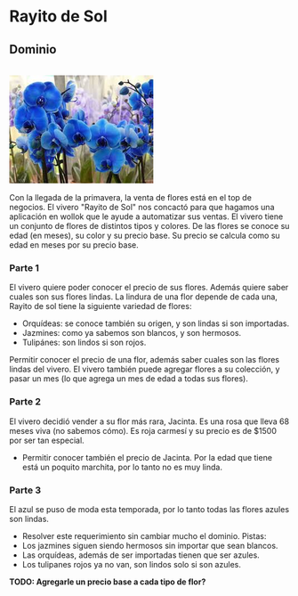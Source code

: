 
<!-- <br><img src="orquidea.jfif"><br>
Con la llegada de la primareva nos pusimos cholulos y pensamos en armar un jardín (hay que aprovechar, antes de que el otoño nos lo quite todo!). 
Nuestro jardín tiene un conjunto de flores, y puede crecer flores nuevas. También podemos ganar un premio si todas las flores de nuestro jardín son lindas.
Cada docente puede tener su propio jardín, **guiño guiño**. 

Los jardines pueden tener cierto tipo de flores: 
* Flores comunes, se conoce su color y son lindas si son azules.
* Orquídeas además de su color se conoce su origen. No solo son lindas si son azules, sino que también tienen que ser importadas. Una orquídea es importada si no es de orígen argentino.
* Cada jardín también puede tener **un** jazmín, que de por sí ya son hermosos. Como ya sabemos, los jazmines son blancos.
-->

# Rayito de Sol

## Dominio
<br><img src="orquidea.jfif"><br>

Con la llegada de la primavera, la venta de flores está en el top de negocios. El vivero "Rayito de Sol" nos concactó para que hagamos una aplicación en wollok que le ayude a automatizar sus ventas. El vivero tiene un conjunto de flores de distintos tipos y colores. 
De las flores se conoce su edad (en meses), su color y su precio base. Su precio se calcula como su edad en meses por su precio base.

### Parte 1

El vivero quiere poder conocer el precio de sus flores. Además quiere saber cuales son sus flores lindas. La lindura de una flor depende de cada una, Rayito de sol tiene la siguiente variedad de flores:

* Orquídeas: se conoce también su origen, y son lindas si son importadas.
* Jazmines: como ya sabemos son blancos, y son hermosos.
* Tulipánes: son lindos si son rojos.

Permitir conocer el precio de una flor, además saber cuales son las flores lindas del vivero. 
El vivero también puede agregar flores a su colección, y pasar un mes (lo que agrega un mes de edad a todas sus flores).

### Parte 2

El vivero decidió vender a su flor más rara, Jacinta. Es una rosa que lleva 68 meses viva (no sabemos cómo). Es roja carmesí y su precio es de $1500 por ser tan especial.
* Permitir conocer también el precio de Jacinta. Por la edad que tiene está un poquito marchita, por lo tanto no es muy linda.

### Parte 3

El azul se puso de moda esta temporada, por lo tanto todas las flores azules son lindas. 

* Resolver este requerimiento sin cambiar mucho el dominio.
Pistas:
* Los jazmines siguen siendo hermosos sin importar que sean blancos.
* Las orquídeas, además de ser importadas tienen que ser azules.
* Los tulipanes rojos ya no van, son lindos solo si son azules.

**TODO: Agregarle un precio base a cada tipo de flor?**


